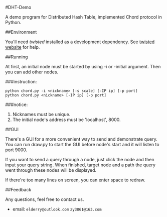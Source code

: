 #DHT-Demo

A demo program for Distributed Hash Table, implemented Chord protocol in Python.

##Environment

You'll need *twisted* installed as a development dependency. See [twisted website](http://twistedmatrix.com/trac/) for help.

##Running

At first, an initial node must be started by using -i or -initial argument. Then you can add other nodes.

###instruction:

    python chord.py -i <nickname> [-s scale] [-IP ip] [-p port]
    python chord.py <nickname> [-IP ip] [-p port]

###notice:

1. Nicknames must be unique.
2. The initial node's address must be 'localhost', 8000.

##GUI

There's a GUI for a more convenient way to send and demonstrate query. You can run draw.py to start the GUI before node's start and it will listen to port 9000.

If you want to send a query through a node, just click the node and then input your query string. When finished, target node and a path the query went through these nodes will be displayed.

If there're too many lines on screen, you can enter space to redraw.

##Feedback

Any questions, feel free to contact us.

* email: `elderry@outlook.com` `zy3861@163.com`
